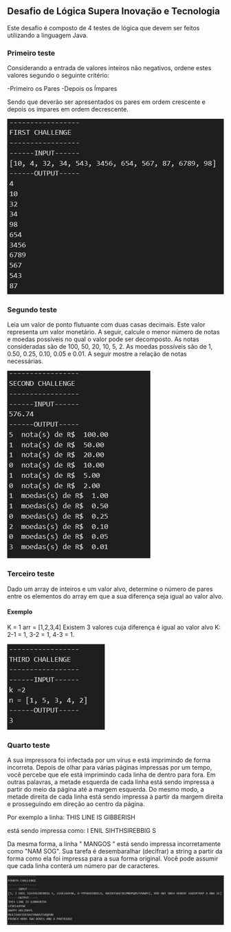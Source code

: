 ## Desafio de Lógica Supera Inovação e Tecnologia

Este desafio é composto de 4 testes de lógica que devem ser feitos utilizando a linguagem Java.

### Primeiro teste

Considerando a entrada de valores inteiros não negativos, ordene estes valores segundo o seguinte critério:

-Primeiro os Pares
-Depois os Ímpares

Sendo que deverão ser apresentados os pares em ordem crescente e depois os ímpares em ordem decrescente.

![alt text](./img/first.png)

### Segundo teste

Leia um valor de ponto flutuante com duas casas decimais. Este valor representa um valor monetário. A seguir, calcule o menor número de notas e moedas possíveis no qual o valor pode ser decomposto. As notas consideradas são de 100, 50, 20, 10, 5, 2. As moedas possíveis são de 1, 0.50, 0.25, 0.10, 0.05 e 0.01. A seguir mostre a relação de notas necessárias.

![alt text](./img/second.png)

### Terceiro teste

Dado um array de inteiros e um valor alvo, determine o número de pares entre os elementos do array em que a sua diferença seja igual ao valor alvo.

#### Exemplo

K = 1
arr = [1,2,3,4]
Existem 3 valores cuja diferença é igual ao valor alvo K: 2-1 = 1, 3-2 = 1, 4-3 = 1.

![alt text](./img/third.png)

### Quarto teste

A sua impressora foi infectada por um vírus e está imprimindo de forma incorreta. Depois de olhar para várias páginas impressas por um tempo, você percebe que ele está imprimindo cada linha de dentro para fora. Em outras palavras, a metade esquerda de cada linha está sendo impressa a partir do meio da página até a margem esquerda. Do mesmo modo, a metade direita de cada linha está sendo impressa à partir da margem direita e prosseguindo em direção ao centro da página. 

Por exemplo a linha: 
THIS LINE IS GIBBERISH 

está sendo impressa como: 
I ENIL SIHTHSIREBBIG S 

Da mesma forma, a linha " MANGOS " está sendo impressa incorretamente como "NAM SOG". Sua tarefa é desembaralhar (decifrar) a string a partir da forma como ela foi impressa para a sua forma original. Você pode assumir que cada linha conterá um número par de caracteres.

![alt text](./img/fourth.png)
